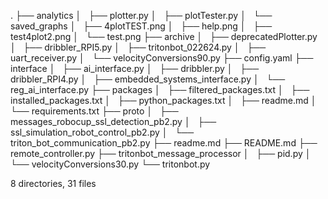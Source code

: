 .
├── analytics
│   ├── plotter.py
│   ├── plotTester.py
│   └── saved_graphs
│       ├── 4plotTEST.png
│       ├── help.png
│       ├── test4plot2.png
│       └── test.png
├── archive
│   ├── deprecatedPlotter.py
│   ├── dribbler_RPI5.py
│   ├── tritonbot_022624.py
│   ├── uart_receiver.py
│   └── velocityConversions90.py
├── config.yaml
├── interface
│   ├── ai_interface.py
│   ├── dribbler.py
│   ├── dribbler_RPI4.py
│   ├── embedded_systems_interface.py
│   └── reg_ai_interface.py
├── packages
│   ├── filtered_packages.txt
│   ├── installed_packages.txt
│   ├── python_packages.txt
│   ├── readme.md
│   └── requirements.txt
├── proto
│   ├── messages_robocup_ssl_detection_pb2.py
│   ├── ssl_simulation_robot_control_pb2.py
│   └── triton_bot_communication_pb2.py
├── readme.md
├── README.md
├── remote_controller.py
├── tritonbot_message_processor
│   ├── pid.py
│   └── velocityConversions30.py
└── tritonbot.py

8 directories, 31 files
